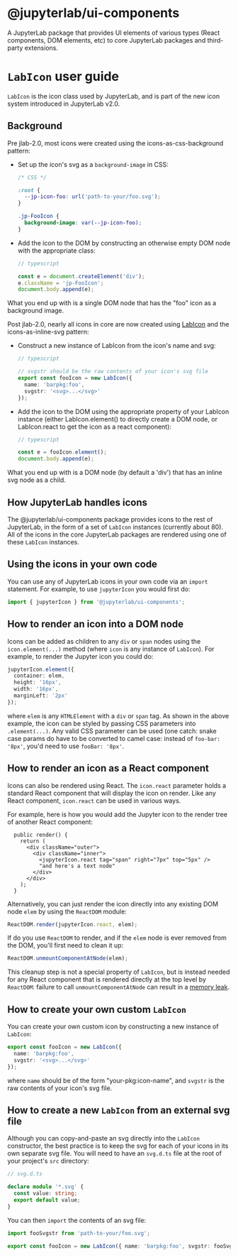 # @jupyterlab/ui-components

A JupyterLab package that provides UI elements of various types (React components, DOM elements, etc) to core JupyterLab packages and third-party extensions.

# `LabIcon` user guide

`LabIcon` is the icon class used by JupyterLab, and is part of the new icon system introduced in JupyterLab v2.0.

## Background

Pre jlab-2.0, most icons were created using the icons-as-css-background pattern:

- Set up the icon's svg as a `background-image` in CSS:

  ```css
  /* CSS */

  :root {
    --jp-icon-foo: url('path-to-your/foo.svg');
  }

  .jp-FooIcon {
    background-image: var(--jp-icon-foo);
  }
  ```

- Add the icon to the DOM by constructing an otherwise empty DOM node with the appropriate class:

  ```typescript
  // typescript

  const e = document.createElement('div');
  e.className = 'jp-FooIcon';
  document.body.append(e);
  ```

What you end up with is a single DOM node that has the "foo" icon as a background image.

Post jlab-2.0, nearly all icons in core are now created using [LabIcon](https://github.com/jupyterlab/jupyterlab/blob/f0153e0258b32674c9aec106383ddf7b618cebab/packages/ui-components/src/icon/labicon.tsx) and the icons-as-inline-svg pattern:

- Construct a new instance of LabIcon from the icon's name and svg:

  ```typescript
  // typescript

  // svgstr should be the raw contents of your icon's svg file
  export const fooIcon = new LabIcon({
    name: 'barpkg:foo',
    svgstr: '<svg>...</svg>'
  });
  ```

- Add the icon to the DOM using the appropriate property of your LabIcon instance (either LabIcon.element() to directly create a DOM node, or LabIcon.react to get the icon as a react component):

  ```typescript
  // typescript

  const e = fooIcon.element();
  document.body.append(e);
  ```

What you end up with is a DOM node (by default a 'div') that has an inline svg node as a child.

## How JupyterLab handles icons

The @jupyterlab/ui-components package provides icons to the rest of JupyterLab, in the form of a set of `LabIcon` instances (currently about 80). All of the icons in the core JupyterLab packages are rendered using one of these `LabIcon` instances.

## Using the icons in your own code

You can use any of JupyterLab icons in your own code via an `import` statement. For example, to use `jupyterIcon` you would first do:

```typescript
import { jupyterIcon } from '@jupyterlab/ui-components';
```

## How to render an icon into a DOM node

Icons can be added as children to any `div` or `span` nodes using the `icon.element(...)` method (where `icon` is any instance of `LabIcon`). For example, to render the Jupyter icon you could do:

```typescript
jupyterIcon.element({
  container: elem,
  height: '16px',
  width: '16px',
  marginLeft: '2px'
});
```

where `elem` is any `HTMLElement` with a `div` or `span` tag. As shown in the above example, the icon can be styled by passing CSS parameters into `.element(...)`. Any valid CSS parameter can be used (one catch: snake case params do have to be converted to camel case: instead of `foo-bar: '8px'`, you'd need to use `fooBar: '8px'`.

## How to render an icon as a React component

Icons can also be rendered using React. The `icon.react` parameter holds a standard React component that will display the icon on render. Like any React component, `icon.react` can be used in various ways.

For example, here is how you would add the Jupyter icon to the render tree of another React component:

```tsx
  public render() {
    return (
      <div className="outer">
        <div className="inner">
          <jupyterIcon.react tag="span" right="7px" top="5px" />
          "and here's a text node"
        </div>
      </div>
    );
  }
```

Alternatively, you can just render the icon directly into any existing DOM node `elem` by using the `ReactDOM` module:

```typescript
ReactDOM.render(jupyterIcon.react, elem);
```

If do you use `ReactDOM` to render, and if the `elem` node is ever removed from the DOM, you'll first need to clean it up:

```typescript
ReactDOM.unmountComponentAtNode(elem);
```

This cleanup step is not a special property of `LabIcon`, but is instead needed for any React component that is rendered directly at the top level by `ReactDOM`: failure to call `unmountComponentAtNode` can result in a [memory leak](https://stackoverflow.com/a/48198011/425458).

## How to create your own custom `LabIcon`

You can create your own custom icon by constructing a new instance of `LabIcon`:

```typescript
export const fooIcon = new LabIcon({
  name: 'barpkg:foo',
  svgstr: '<svg>...</svg>'
});
```

where `name` should be of the form "your-pkg:icon-name", and `svgstr` is the raw contents of your icon's svg file.

## How to create a new `LabIcon` from an external svg file

Although you can copy-and-paste an svg directly into the `LabIcon` constructor, the best practice is to keep the svg for each of your icons in its own separate svg file. You will need to have an `svg.d.ts` file at the root of your project's `src` directory:

```typescript
// svg.d.ts

declare module '*.svg' {
  const value: string;
  export default value;
}
```

You can then `import` the contents of an svg file:

```typescript
import fooSvgstr from 'path-to-your/foo.svg';

export const fooIcon = new LabIcon({ name: 'barpkg:foo', svgstr: fooSvgstr });
```
